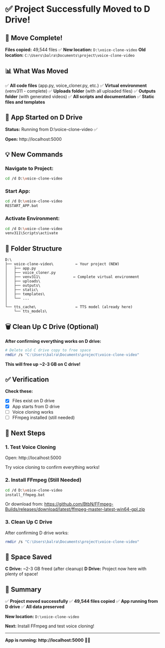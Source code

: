 # ✅ Project Successfully Moved to D Drive!

## 🎉 Move Complete!

**Files copied:** 49,544 files ✅
**New location:** `D:\voice-clone-video`
**Old location:** `C:\Users\balra\Documents\project\voice-clone-video`

## 📊 What Was Moved

✅ **All code files** (app.py, voice_cloner.py, etc.)
✅ **Virtual environment** (venv311 - complete)
✅ **Uploads folder** (with all uploaded files)
✅ **Outputs folder** (with generated videos)
✅ **All scripts and documentation**
✅ **Static files and templates**

## 🚀 App Started on D Drive

**Status:** Running from D:\voice-clone-video ✅

**Open:** http://localhost:5000

## 💡 New Commands

### **Navigate to Project:**
```bash
cd /d D:\voice-clone-video
```

### **Start App:**
```bash
cd /d D:\voice-clone-video
RESTART_APP.bat
```

### **Activate Environment:**
```bash
cd /d D:\voice-clone-video
venv311\Scripts\activate
```

## 📂 Folder Structure

```
D:\
├── voice-clone-video\          ← Your project (NEW)
│   ├── app.py
│   ├── voice_cloner.py
│   ├── venv311\               ← Complete virtual environment
│   ├── uploads\
│   ├── outputs\
│   ├── static\
│   ├── templates\
│   └── ...
│
└── tts_cache\                  ← TTS model (already here)
    └── tts_models\
```

## 🗑️ Clean Up C Drive (Optional)

**After confirming everything works on D drive:**

```bash
# Delete old C drive copy to free space
rmdir /s "C:\Users\balra\Documents\project\voice-clone-video"
```

**This will free up ~2-3 GB on C drive!**

## ✅ Verification

**Check these:**
- [x] Files exist on D drive
- [x] App starts from D drive
- [ ] Voice cloning works
- [ ] FFmpeg installed (still needed)

## 🔧 Next Steps

### **1. Test Voice Cloning**

Open: http://localhost:5000

Try voice cloning to confirm everything works!

### **2. Install FFmpeg (Still Needed)**

```bash
cd /d D:\voice-clone-video
install_ffmpeg.bat
```

Or download from:
https://github.com/BtbN/FFmpeg-Builds/releases/download/latest/ffmpeg-master-latest-win64-gpl.zip

### **3. Clean Up C Drive**

After confirming D drive works:
```bash
rmdir /s "C:\Users\balra\Documents\project\voice-clone-video"
```

## 💾 Space Saved

**C Drive:** ~2-3 GB freed (after cleanup)
**D Drive:** Project now here with plenty of space!

## 🎊 Summary

✅ **Project moved successfully**
✅ **49,544 files copied**
✅ **App running from D drive**
✅ **All data preserved**

**New location:** `D:\voice-clone-video`

**Next:** Install FFmpeg and test voice cloning!

---

**App is running: http://localhost:5000** 🎤✨
